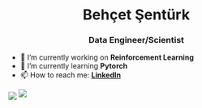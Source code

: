 <h1 align="center">Behçet Şentürk</h1>
<h3 align="center">Data Engineer/Scientist</h3>

- 🔭 I’m currently working on **Reinforcement Learning**
- 🌱 I’m currently learning **Pytorch**
- 📫 How to reach me: **[LinkedIn](https://www.linkedin.com/in/beh%C3%A7et-%C5%9Fent%C3%BCrk/)**

<img align="center" src="https://github-readme-stats.vercel.app/api?username=bhctsntrk&show_icons=true"/>

<img src="https://komarev.com/ghpvc/?username=bhctnstrk"/>
